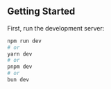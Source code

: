 ## Getting Started

First, run the development server:

```bash
npm run dev
# or
yarn dev
# or
pnpm dev
# or
bun dev
```
 
 
